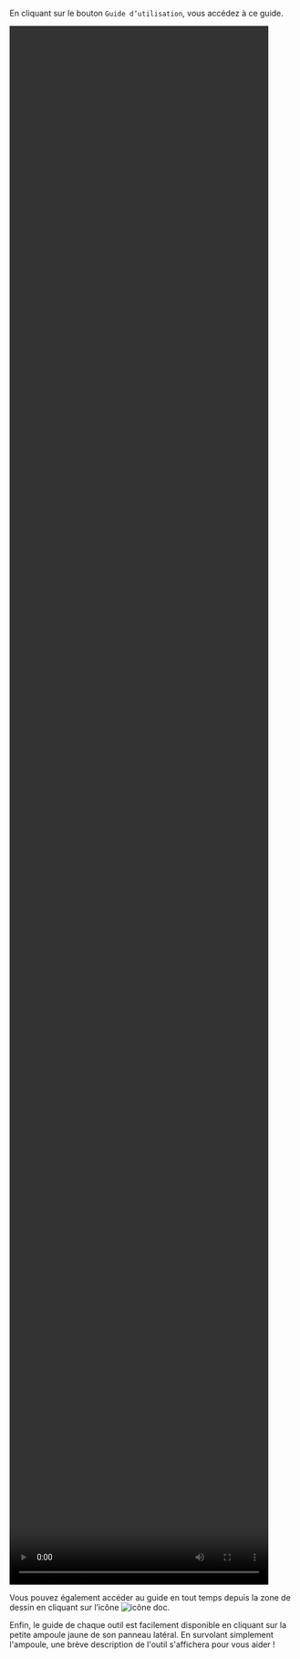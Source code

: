 En cliquant sur le bouton `Guide d’utilisation`, vous accédez à ce guide. 

<video width="90%" height="70%" class="doc-fig" autoplay loop>
    <source src="/assets/doc/vid/consulter_le_guide.webm" type="video/webm">
</video>

 Vous pouvez également accéder au guide en tout temps depuis la zone de dessin en cliquant sur l’icône ![icône doc](/assets/sidebar-icons/help_outline.svg). 

Enfin, le guide de chaque outil est facilement disponible en cliquant sur la petite ampoule jaune de son panneau latéral. En survolant simplement l'ampoule, une brève description de l'outil s'affichera pour vous aider !
